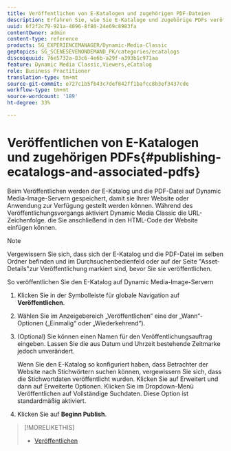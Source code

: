 ```yaml
---
title: Veröffentlichen von E-Katalogen und zugehörigen PDF-Dateien
description: Erfahren Sie, wie Sie E-Kataloge und zugehörige PDFs veröffentlichen.
uuid: 6f2f2c79-921a-4096-8f80-24e69c8983fa
contentOwner: admin
content-type: reference
products: SG_EXPERIENCEMANAGER/Dynamic-Media-Classic
geptopics: SG_SCENESEVENONDEMAND_PK/categories/ecatalogs
discoiquuid: 76e5732a-83c6-4e6b-a29f-a393b1c971aa
feature: Dynamic Media Classic,Viewers,eCatalog
role: Business Practitioner
translation-type: tm+mt
source-git-commit: e727c1b5fb43c7def842ff1bafcc8b3ef3437cde
workflow-type: tm+mt
source-wordcount: '189'
ht-degree: 33%

---
```



# Veröffentlichen von E-Katalogen und zugehörigen PDFs{#publishing-ecatalogs-and-associated-pdfs}

Beim Veröffentlichen werden der E-Katalog und die PDF-Datei auf Dynamic Media-Image-Servern gespeichert, damit sie Ihrer Website oder Anwendung zur Verfügung gestellt werden können. Während des Veröffentlichungsvorgangs aktiviert Dynamic Media Classic die URL-Zeichenfolge. die Sie anschließend in den HTML-Code der Website einfügen können.

>[!NOTE]
>
>Vergewissern Sie sich, dass sich der E-Katalog und die PDF-Datei im selben Ordner befinden und im Durchsuchenbedienfeld oder auf der Seite &quot;Asset-Details&quot;zur Veröffentlichung markiert sind, bevor Sie sie veröffentlichen.

So veröffentlichen Sie den E-Katalog auf Dynamic Media-Image-Servern

1. Klicken Sie in der Symbolleiste für globale Navigation auf **Veröffentlichen**.
1. Wählen Sie im Anzeigebereich „Veröffentlichen“ eine der „Wann“-Optionen („Einmalig“ oder „Wiederkehrend“).
1. (Optional) Sie können einen Namen für den Veröffentlichungsauftrag eingeben. Lassen Sie die aus Datum und Uhrzeit bestehende Zeitmarke jedoch unverändert.

   Wenn Sie den E-Katalog so konfiguriert haben, dass Betrachter der Website nach Stichwörtern suchen können, vergewissern Sie sich, dass die Stichwortdaten veröffentlicht wurden. Klicken Sie auf Erweitert und dann auf Erweiterte Optionen. Klicken Sie im Dropdown-Menü Veröffentlichen auf Vollständige Suchdaten. Diese Option ist standardmäßig aktiviert.

1. Klicken Sie auf **Beginn Publish**.

>[!MORELIKETHIS]
>
>* [Veröffentlichen](publishing-files.md)

